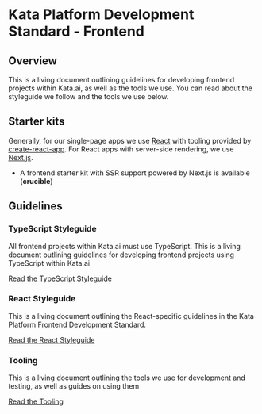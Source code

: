 # Kata Platform Development Standard - Frontend

## Overview

This is a living document outlining guidelines for developing frontend projects within Kata.ai, as well as the tools we use. You can read about the styleguide we follow and the tools we use below.

## Starter kits

Generally, for our single-page apps we use [React](https://reactjs.org) with tooling provided by [create-react-app](https://create-react-app.dev/). For React apps with server-side rendering, we use [Next.js](https://nextjs.org/).

- A frontend starter kit with SSR support powered by Next.js is available (**crucible**)

## Guidelines

### TypeScript Styleguide

All frontend projects within Kata.ai must use TypeScript. This is a living document outlining guidelines for developing frontend projects using TypeScript within Kata.ai

[Read the TypeScript Styleguide](./docs/typescript-guidelines.md)

### React Styleguide

This is a living document outlining the React-specific guidelines in the Kata Platform Frontend Development Standard.

[Read the React Styleguide](./docs/react-guidelines.md)

### Tooling

This is a living document outlining the tools we use for development and testing, as well as guides on using them

[Read the Tooling](./docs/tooling.md)
